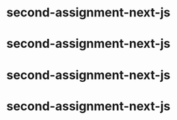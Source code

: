 # second-assignment-next-js
# second-assignment-next-js
# second-assignment-next-js
# second-assignment-next-js
